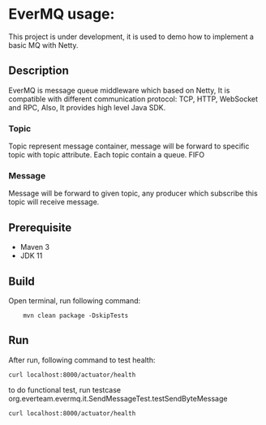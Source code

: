 # EverMQ usage:
This project is under development, it is used to demo how to implement a basic MQ with Netty.


## Description

EverMQ is message queue middleware which based on Netty, It is compatible with different communication
protocol: TCP, HTTP, WebSocket and RPC, Also, It provides high level Java SDK.

### Topic
Topic represent message container, message will be forward to specific topic with topic attribute.
Each topic contain a queue. FIFO

### Message
Message will be forward to given topic, any producer which subscribe this topic will receive message.


## Prerequisite
* Maven 3
* JDK 11

        
## Build
Open terminal, run following command:
```
    mvn clean package -DskipTests
```

## Run
After run, following command to test health:
```
curl localhost:8000/actuator/health
```
to do functional test, run testcase org.everteam.evermq.it.SendMessageTest.testSendByteMessage
```
curl localhost:8000/actuator/health
```
